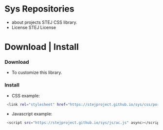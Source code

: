 # Sys Repositories
- about projects
 STEJ  CSS library.
- License STEJ License

# Download | Install
### Download
- To customize this library.
### Install
- CSS example:
```bash
 <link rel="stylesheet" href="https://stejproject.github.io/sys/css/porto-style.css">
```
- Javascript example:
```bash
 <script src="https://stejproject.github.io/sys/js/ac.js" async></script>
```
